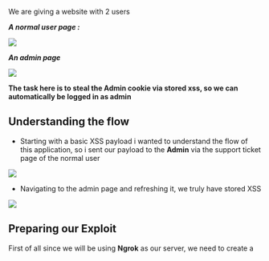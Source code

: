 We are giving a website with 2 users

**_A normal user page :_**


![](https://i.imgur.com/SeBIL1f.png)



**_An admin page_**



![](https://i.imgur.com/xcjIfUR.png)


**The task here is to steal the Admin cookie via stored xss, so we can automatically be logged in as admin**

## **Understanding the flow**


- Starting with a basic XSS payload i wanted to understand the flow of this application, so i sent our payload to the **Admin** via the support ticket page of the normal user

![](https://i.imgur.com/THMNNRs.png)

- Navigating to the admin page and refreshing it, we truly have stored XSS

![](https://i.imgur.com/0mXRLZ1.png)



## **Preparing our Exploit**


First of all since we will be using **Ngrok** as our server, we need to create a 
